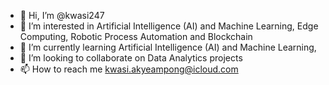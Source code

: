 - 👋 Hi, I’m @kwasi247
- 👀 I’m interested in Artificial Intelligence (AI) and Machine Learning, Edge Computing, Robotic Process Automation and Blockchain
- 🌱 I’m currently learning Artificial Intelligence (AI) and Machine Learning,
- 💞️ I’m looking to collaborate on Data Analytics projects 
- 📫 How to reach me kwasi.akyeampong@icloud.com

<!---
kwasi247/kwasi247 is a ✨ special ✨ repository because its `README.md` (this file) appears on your GitHub profile.
You can click the Preview link to take a look at your changes.
--->
